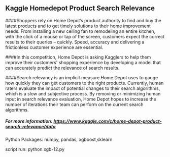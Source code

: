 ## Kaggle Homedepot Product Search Relevance
####Shoppers rely on Home Depot’s product authority to find and buy the latest products and to get timely solutions to their home improvement needs. From installing a new ceiling fan to remodeling an entire kitchen, with the click of a mouse or tap of the screen, customers expect the correct results to their queries – quickly. Speed, accuracy and delivering a frictionless customer experience are essential.

####In this competition, Home Depot is asking Kagglers to help them improve their customers' shopping experience by developing a model that can accurately predict the relevance of search results.

####Search relevancy is an implicit measure Home Depot uses to gauge how quickly they can get customers to the right products. Currently, human raters evaluate the impact of potential changes to their search algorithms, which is a slow and subjective process. By removing or minimizing human input in search relevance evaluation, Home Depot hopes to increase the number of iterations their team can perform on the current search algorithms.

##### For more information: https://www.kaggle.com/c/home-depot-product-search-relevance/data

Python Packages: numpy, pandas, xgboost,sklearn 

script run: python xgb-12.py

